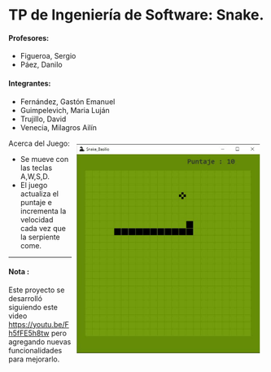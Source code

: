# TP de Ingeniería de Software: Snake.

#### Profesores:
+ Figueroa, Sergio
+ Páez, Danilo

#### Integrantes:
+ Fernández, Gastón Emanuel
+ Guimpelevich, Maria Luján
+ Trujillo, David
+ Venecia, Milagros Ailín

<img src="img/snake_gif.gif" width="360" align="right" style="margin:10px" />

Acerca del Juego:
- Se mueve con las teclas A,W,S,D.
- El juego actualiza el puntaje e incrementa la velocidad cada vez que la serpiente come.

---
#### Nota :
Este proyecto se desarrolló siguiendo este video https://youtu.be/Fh5fFE5h8tw pero agregando nuevas funcionalidades para mejorarlo.
